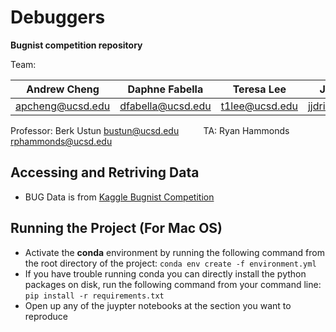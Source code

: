 # Debuggers
**Bugnist competition repository**

Team:

| Andrew Cheng | Daphne Fabella| Teresa Lee | John Driscoll| Megna Anand |
| ---| --- | ----| ----- | ----- |
apcheng@ucsd.edu | dfabella@ucsd.edu | t1lee@ucsd.edu | jjdrisco@ucsd.edu | manand@ucsd.edu|

Professor: Berk Ustun bustun@ucsd.edu &nbsp;&nbsp;&nbsp;&nbsp;&nbsp;&nbsp;&nbsp;&nbsp; TA: Ryan Hammonds rphammonds@ucsd.edu

## Accessing and Retriving Data

 * BUG Data is from [Kaggle Bugnist Competition](https://www.kaggle.com/competitions/bugnist2024fgvc)

## Running the Project (For Mac OS)

 * Activate the **conda** environment by running the following command from the root directory of the project: `conda env create -f environment.yml`
 * If you have trouble running conda you can directly install the python packages on disk, run the following command from your command line: `pip install -r requirements.txt`
 * Open up any of the juypter notebooks at the section you want to reproduce
